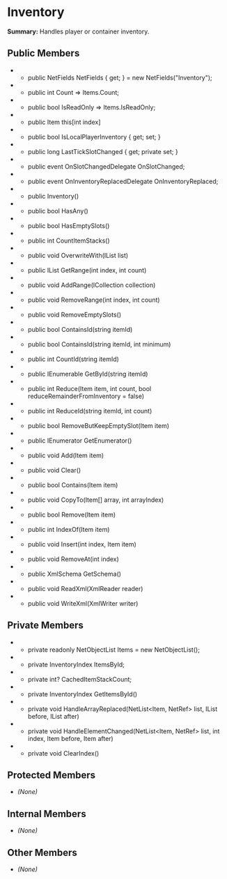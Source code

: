 # Inventory

**Summary:** Handles player or container inventory.

## Public Members
- - public NetFields NetFields { get; } = new NetFields("Inventory");
- - public int Count => Items.Count;
- - public bool IsReadOnly => Items.IsReadOnly;
- - public Item this[int index]
- - public bool IsLocalPlayerInventory { get; set; }
- - public long LastTickSlotChanged { get; private set; }
- - public event OnSlotChangedDelegate OnSlotChanged;
- - public event OnInventoryReplacedDelegate OnInventoryReplaced;
- - public Inventory()
- - public bool HasAny()
- - public bool HasEmptySlots()
- - public int CountItemStacks()
- - public void OverwriteWith(IList<Item> list)
- - public IList<Item> GetRange(int index, int count)
- - public void AddRange(ICollection<Item> collection)
- - public void RemoveRange(int index, int count)
- - public void RemoveEmptySlots()
- - public bool ContainsId(string itemId)
- - public bool ContainsId(string itemId, int minimum)
- - public int CountId(string itemId)
- - public IEnumerable<Item> GetById(string itemId)
- - public int Reduce(Item item, int count, bool reduceRemainderFromInventory = false)
- - public int ReduceId(string itemId, int count)
- - public bool RemoveButKeepEmptySlot(Item item)
- - public IEnumerator<Item> GetEnumerator()
- - public void Add(Item item)
- - public void Clear()
- - public bool Contains(Item item)
- - public void CopyTo(Item[] array, int arrayIndex)
- - public bool Remove(Item item)
- - public int IndexOf(Item item)
- - public void Insert(int index, Item item)
- - public void RemoveAt(int index)
- - public XmlSchema GetSchema()
- - public void ReadXml(XmlReader reader)
- - public void WriteXml(XmlWriter writer)

## Private Members
- - private readonly NetObjectList<Item> Items = new NetObjectList<Item>();
- - private InventoryIndex ItemsById;
- - private int? CachedItemStackCount;
- - private InventoryIndex GetItemsById()
- - private void HandleArrayReplaced(NetList<Item, NetRef<Item>> list, IList<Item> before, IList<Item> after)
- - private void HandleElementChanged(NetList<Item, NetRef<Item>> list, int index, Item before, Item after)
- - private void ClearIndex()

## Protected Members
- *(None)*

## Internal Members
- *(None)*

## Other Members
- *(None)*
